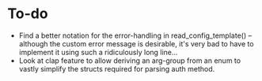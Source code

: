 # To-do
- Find a better notation for the error-handling in read_config_template() – although the custom error message is desirable, it's very bad
to have to implement it using such a ridiculously long line...
- Look at clap feature to allow deriving an arg-group from an enum to vastly simplify the structs required for parsing
auth method.